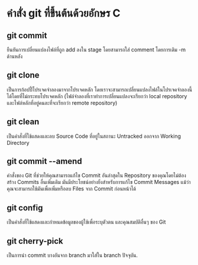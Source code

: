 # คำสั่ง git ที่ขึ้นต้นด้วยอักษร C
## git commit
ยืนยันการเปลี่ยนแปลงไฟล์ที่ถูก add ลงใน stage โดยสามารถใส่ comment โดยการเติม -m ด้านหลัง 
## git clone
เป็นการก้อปปี้โปรเจคจำลองมาจากโปรเจคหลัก โดยเราจะสามารถเปลี่ยนแปลงไฟล์ในโปรเจคจำลองนี้ได้โดยที่ไม่กระทบโปรเจคหลัก (ไฟล์จำลองที่เราทำการเปลี่ยนแปลงจะเรียกว่า local repository และไฟล์หลักที่อยู่คนละที่จะเรียกว่า remote repository)
## git clean
เป็นคำสั่งที่ใช้แสดงและลบ Source Code ที่อยู่ในสถานะ Untracked ออกจาก Working Directory
## git commit --amend
คำสั่งของ Git ที่ช่วยให้คุณสามารถแก้ไข Commit อันล่าสุดใน Repository ของคุณโดยไม่ต้องสร้าง Commits อื่นเพิ่มเติม มันมีประโยชน์อย่างยิ่งสำหรับการแก้ไข Commit Messages แม้ว่าคุณจะสามารถใช้มันเพื่อเพิ่มหรือลบ Files จาก Commit ก่อนหน้าได้
## git config
เป็นคำสั่งที่ใช้แสดงและกำหนดข้อมูลของผู้ใช้เพื่อระบุตัวตน และคุณสมบัติอื่นๆ ของ Git
## git cherry-pick
เป็นการนำ commit บางอันจาก branch มาใส่ใน branch ปัจจุบัน.
